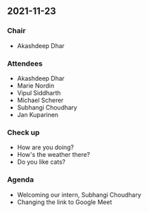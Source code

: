 ## 2021-11-23

### Chair
- Akashdeep Dhar

### Attendees
- Akashdeep Dhar
- Marie Nordin
- Vipul Siddharth
- Michael Scherer
- Subhangi Choudhary
- Jan Kuparinen

### Check up
- How are you doing?
- How's the weather there?
- Do you like cats?

### Agenda
- Welcoming our intern, Subhangi Choudhary
- Changing the link to Google Meet
